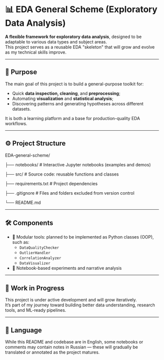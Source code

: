 # 📊 EDA General Scheme (Exploratory Data Analysis)

**A flexible framework for exploratory data analysis**, designed to be adaptable to various data types and subject areas.  
This project serves as a reusable EDA "skeleton" that will grow and evolve as my technical skills improve.

---

## 🎯 Purpose

The main goal of this project is to build a general-purpose toolkit for:

- Quick **data inspection, cleaning**, and **preprocessing**;
- Automating **visualization** and **statistical analysis**;
- Discovering patterns and generating hypotheses across different datasets.

It is both a learning platform and a base for production-quality EDA workflows.

---

## ⚙️ Project Structure

EDA-general-scheme/

├── notebooks/ # Interactive Jupyter notebooks (examples and demos)

├── src/ # Source code: reusable functions and classes

├── requirements.txt # Project dependencies

├── .gitignore # Files and folders excluded from version control

└── README.md

---

## 🛠️ Components

- 🧱 Modular tools: planned to be implemented as Python classes (OOP), such as:
  - `DataQualityChecker`
  - `OutlierHandler`
  - `CorrelationAnalyzer`
  - `DataVisualizer`
- 🧪 Notebook-based experiments and narrative analysis

---

## 🚧 Work in Progress

This project is under active development and will grow iteratively.  
It’s part of my journey toward building better data understanding, research tools, and ML-ready pipelines.

---

## 💬 Language

While this README and codebase are in English, some notebooks or comments may contain notes in Russian — these will gradually be translated or annotated as the project matures.
